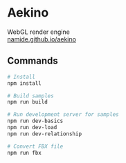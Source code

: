 # Aekino
WebGL render engine  
[namide.github.io/aekino](https://namide.github.io/aekino)

## Commands

```bash
# Install
npm install

# Build samples
npm run build

# Run development server for samples
npm run dev-basics
npm run dev-load
npm run dev-relationship

# Convert FBX file
npm run fbx
```
